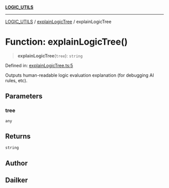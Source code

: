 [**LOGIC_UTILS**](../../README.md)

***

[LOGIC_UTILS](../../README.md) / [explainLogicTree](../README.md) / explainLogicTree

# Function: explainLogicTree()

> **explainLogicTree**(`tree`): `string`

Defined in: [explainLogicTree.ts:5](https://github.com/dailker/everyutil/blob/9768d00ced16ec8f4705df34c2fe47f2b1b47121/src/logic/explainLogicTree.ts#L5)

Outputs human-readable logic evaluation explanation (for debugging AI rules, etc).

## Parameters

### tree

`any`

## Returns

`string`

## Author

## Dailker

